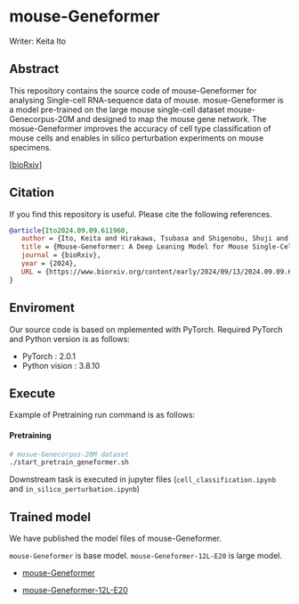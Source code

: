# mouse-Geneformer

Writer: Keita Ito

## Abstract 
This repository contains the source code of mouse-Geneformer for analysing Single-cell RNA-sequence data of mouse. mosue-Geneformer is a model pre-trained on the large mouse single-cell dataset mouse-Genecorpus-20M and designed to map the mouse gene network. The mosue-Geneformer improves the accuracy of cell type classification of mouse cells and enables in silico perturbation experiments on mouse specimens.

<!-- PLOS Genetics の URL を載せる-->
<!-- [[PLOS Genetics](hhttps://journals.plos.org/plosgenetics/...)]-->

<!--bioRxiv の URL を載せる -->
[[bioRxiv](https://www.biorxiv.org/content/10.1101/2024.09.09.611960v1)]

## Citation
If you find this repository is useful. Please cite the following references.

<!-- PLOS Genetics の bibtex を載せる -->

<!--bioRxiv の bibtex を載せる -->
```bibtex 
@article{Ito2024.09.09.611960,
   author = {Ito, Keita and Hirakawa, Tsubasa and Shigenobu, Shuji and Fujiyoshi, Hironobu and Yamashita, Takayoshi},
   title = {Mouse-Geneformer: A Deep Leaning Model for Mouse Single-Cell Transcriptome and Its Cross-Species Utility},
   journal = {bioRxiv},
   year = {2024},
   URL = {https://www.biorxiv.org/content/early/2024/09/13/2024.09.09.611960}
}
```
## Enviroment
Our source code is based on mplemented with PyTorch. 
Required PyTorch and Python version is as follows:
- PyTorch : 2.0.1
- Python vision : 3.8.10

## Execute
Example of Pretraining run command is as follows:

#### Pretraining
```bash
# mosue-Genecorpus-20M dataset
./start_pretrain_geneformer.sh
```
Downstream task is executed in jupyter files (`cell_classification.ipynb` and `in_silico_perturbation.ipynb`)

## Trained model
We have published the model files of mouse-Geneformer.

 `mouse-Geneformer` is base model. `mouse-Geneformer-12L-E20` is large model.

<!-- mouse-Geneformer の事前学習済みモデルの google drive の URL を載せる-->
- [mouse-Geneformer](https://drive.google.com/file/d/1gM3gcc3DlNGt5bAcqHbeRxtdMktGeDEg/view?usp=sharing)
<!-- mouse-Geneformer-L12-E20 の事前学習済みモデルの google drive の URL を載せる-->
- [mouse-Geneformer-12L-E20](https://drive.google.com/file/d/1xKMyFA4JJeRigcJPsU2XNyxEW25Q247u/view?usp=sharing)